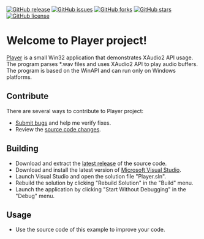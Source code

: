 [![GitHub release](https://img.shields.io/github/release/Grandbrain/Player.svg)](https://github.com/Grandbrain/Player/releases)
[![GitHub issues](https://img.shields.io/github/issues/Grandbrain/Player.svg)](https://github.com/Grandbrain/Player/issues)
[![GitHub forks](https://img.shields.io/github/forks/Grandbrain/Player.svg)](https://github.com/Grandbrain/Player/network/members)
[![GitHub stars](https://img.shields.io/github/stars/Grandbrain/Player.svg)](https://github.com/Grandbrain/Player/stargazers)
[![GitHub license](https://img.shields.io/github/license/Grandbrain/Player.svg)](https://github.com/Grandbrain/Player/blob/master/LICENSE)

# Welcome to Player project!

[Player](https://github.com/Grandbrain/Player) is a small Win32 application that demonstrates XAudio2 API usage. The program parses *.wav files and uses XAudio2 API to play audio buffers. The program is based on the WinAPI and can run only on Windows platforms.


## Contribute

There are several ways to contribute to Player project:
* [Submit bugs](https://github.com/Grandbrain/Player/issues) and help me verify fixes.
* Review the [source code changes](https://github.com/Grandbrain/Player/pulls).


## Building

*  Download and extract the [latest release](https://github.com/Grandbrain/Player/releases) of the source code.
*  Download and install the latest version of [Microsoft Visual Studio](https://www.visualstudio.com/).
*  Launch Visual Studio and open the solution file "Player.sln".
*  Rebuild the solution by clicking "Rebuild Solution" in the "Build" menu.
*  Launch the application by clicking "Start Without Debugging" in the "Debug" menu.


## Usage

* Use the source code of this example to improve your code.
